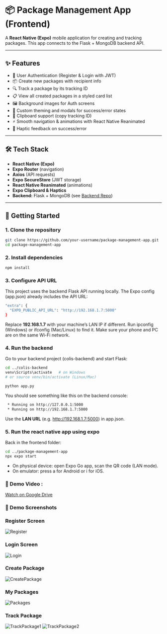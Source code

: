 # 📦 Package Management App (Frontend)

A **React Native (Expo)** mobile application for creating and tracking packages.
This app connects to the Flask + MongoDB backend API.

---

## ✨ Features

- 🔑 User Authentication (Register & Login with JWT)
- 📦 Create new packages with recipient info
- 🔍 Track a package by its tracking ID
- 📋 View all created packages in a styled card list
- 🖼 Background images for Auth screens
- 🎨 Custom theming and modals for success/error states
- 📲 Clipboard support (copy tracking ID)
- ⚡ Smooth navigation & animations with React Native Reanimated
- 🔔 Haptic feedback on success/error

---

## 🛠️ Tech Stack

- **React Native (Expo)**
- **Expo Router** (navigation)
- **Axios** (API requests)
- **Expo SecureStore** (JWT storage)
- **React Native Reanimated** (animations)
- **Expo Clipboard & Haptics**
- **Backend:** Flask + MongoDB (see [Backend Repo](https://github.com/aziztarous1999/Package-Management-App-Backend))

---

## 🚀 Getting Started

### 1. Clone the repository

```bash
git clone https://github.com/your-username/package-management-app.git
cd package-management-app
```

### 2. Install dependencies

```bash
npm install
```

### 3. Configure API URL

This project uses the backend Flask API running locally.
The Expo config (app.json) already includes the API URL:

```bash
"extra": {
  "EXPO_PUBLIC_API_URL": "http://192.168.1.7:5000"
}
```

Replace **192.168.1.7** with your machine’s LAN IP if different.
Run ipconfig (Windows) or ifconfig (Mac/Linux) to find it.
Make sure your phone and PC are on the same Wi-Fi network.

### 4. Run the backend

Go to your backend project (colis-backend) and start Flask:

```bash
cd ../colis-backend
venv\Scripts\activate   # on Windows
# or source venv/bin/activate (Linux/Mac)

python app.py
```

You should see something like this on the backend console:

```bash
 * Running on http://127.0.0.1:5000
 * Running on http://192.168.1.7:5000
```

Use the **LAN URL** (e.g. http://192.168.1.7:5000) in app.json.

### 5. Run the react native app using expo

Back in the frontend folder:

```bash
cd ../package-management-app
npx expo start
```

* On physical device: open Expo Go app, scan the QR code (LAN mode).
* On emulator: press a for Android or i for iOS.

### 🎥 Demo Video :
[Watch on Google Drive](https://drive.google.com/file/d/1wR7BkxInR3urzqG3MBhulWv0r8p15IMa/view?usp=sharing)

### 📸 Demo Screenshots

### Register Screen
![Register](https://github.com/aziztarous1999/Package-Management-App-Frontend/blob/main/demo/1.jpg)


### Login Screen
![Login](https://github.com/aziztarous1999/Package-Management-App-Frontend/blob/main/demo/2.jpg)


### Create Package
![CreatePackage](https://github.com/aziztarous1999/Package-Management-App-Frontend/blob/main/demo/4.jpg)


### My Packages
![Packages](https://github.com/aziztarous1999/Package-Management-App-Frontend/blob/main/demo/3.jpg)


### Track Package
![TrackPackage1](https://github.com/aziztarous1999/Package-Management-App-Frontend/blob/main/demo/5.jpg)
![TrackPackage2](https://github.com/aziztarous1999/Package-Management-App-Frontend/blob/main/demo/6.jpg)
